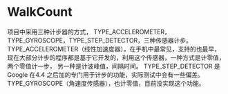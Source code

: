 # WalkCount  

项目中采用三种计步器的方式， TYPE_ACCELEROMETER，TYPE_GYROSCOPE，TYPE_STEP_DETECTOR，三种传感器计步。
TYPE_ACCELEROMETER（线性加速度器），在手机中最常见，支持的也最早，现在大部分计步的程序都是基于它开发的，利用这个传感器，一种方式是计零值，两个零值计一步， 另一种是计波峰值，间隔时间。
TYPE_STEP_DETECTOR 是Google 在4.4 之后加的专门用于计步的功能，实际测试中会有一些偏差。
TYPE_GYROSCOPE（角速度传感器），也计零值，目前没实现这个功能。
